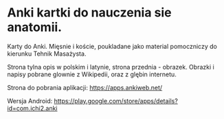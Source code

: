 # Anki kartki do nauczenia sie anatomii.
Karty do Anki. Mięsnie i koście, poukladane jako material pomoczniczy do kierunku Tehnik Masażysta.

Strona tylna opis w polskim i latynie, strona przednia - obrazek.
Obrazki i napisy pobrane glownie z Wikipedii, oraz z glębin internetu.

Strona do pobrania aplikacji:
https://apps.ankiweb.net/

Wersja Android:
https://play.google.com/store/apps/details?id=com.ichi2.anki
